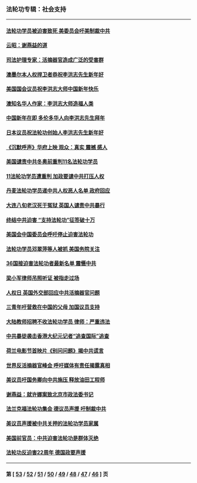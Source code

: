 ### 法轮功专辑：社会支持
---
#### [法轮功学员被迫害致死 美委员会吁美制裁中共](../../pages/nf4386/n13631310.md?03190430) 
#### [云昭：谢燕益的道](../../pages/nf4386/n13607391.md?03190430) 
#### [司法护理专家：活摘器官造成广泛的受害群](../../pages/nf4386/n13570425.md?03190430) 
#### [澳墨尔本人权捍卫者恭祝李洪志先生新年好](../../pages/nf4386/n13556164.md?03190430) 
#### [美国国会议员祝李洪志大师中国新年快乐](../../pages/nf4386/n13554208.md?03190430) 
#### [澳知名华人作家：李洪志大师造福人类](../../pages/nf4386/n13552049.md?03190430) 
#### [中国新年在即 多伦多华人向李洪志先生拜年](../../pages/nf4386/n13531756.md?03190430) 
#### [日本议员祝法轮功创始人李洪志先生新年好](../../pages/nf4386/n13543228.md?03190430) 
#### [《沉默呼声》华府上映 观众：真实 震撼 感人](../../pages/nf4386/n13524739.md?03190430) 
#### [美国谴责中共冬奥前重判11名法轮功学员](../../pages/nf4386/n13521806.md?03190430) 
#### [11法轮功学员遭重判 加政要谴中共打压人权](../../pages/nf4386/n13521294.md?03190430) 
#### [丹麦法轮功学员递中共人权恶人名单 政府回应](../../pages/nf4386/n13497482.md?03190430) 
#### [大连八旬老汉死于冤狱 英国人谴责中共暴行](../../pages/nf4386/n13480118.md?03190430) 
#### [终结中共迫害 “支持法轮功”征签破十万](../../pages/nf4386/n13471084.md?03190430) 
#### [美国会中国委员会呼吁停止迫害法轮功](../../pages/nf4386/n13465411.md?03190430) 
#### [法轮功学员邓翠萍等人被抓 美国务院关注](../../pages/nf4386/n13451524.md?03190430) 
#### [36国接迫害法轮功者最新名单 震慑中共](../../pages/nf4386/n13445909.md?03190430) 
#### [梁小军律师吊照听证 被指走过场](../../pages/nf4386/n13437662.md?03190430) 
#### [人权日 英国外交部回应中共活摘器官问题](../../pages/nf4386/n13430243.md?03190430) 
#### [三青年吁营救在中国的父母 加国议员支持](../../pages/nf4386/n13429744.md?03190430) 
#### [大陆教师招聘不收法轮功学员 律师：严重违法](../../pages/nf4386/n13365839.md?03190430) 
#### [中共暴徒袭击香港大纪元记者“追查国际”追查](../../pages/nf4386/n13343404.md?03190430) 
#### [荷兰电影节首映片《别问问题》揭中共谎言](../../pages/nf4386/n13321179.md?03190430) 
#### [世界反活摘器官峰会 呼吁媒体有责任揭露真相](../../pages/nf4386/n13264475.md?03190430) 
#### [美议员吁国务卿向中共施压 释放油田工程师](../../pages/nf4386/n13233845.md?03190430) 
#### [谢燕益：就许娜案致北京市政法委书记](../../pages/nf4386/n13182701.md?03190430) 
#### [法兰克福法轮功集会 德议员声援 吁制裁中共](../../pages/nf4386/n13175975.md?03190430) 
#### [美议员声援被中共关押的法轮功学员家属](../../pages/nf4386/n13158310.md?03190430) 
#### [美国前官员：中共迫害法轮功是群体灭绝](../../pages/nf4386/n13157750.md?03190430) 
#### [法轮功反迫害22周年 德国政要声援](../../pages/nf4386/n13143632.md?03190430) 

---
#### 第 [ [53](./53.md?03190430) / [52](./52.md?03190430) / [51](./51.md?03190430) / [50](./50.md?03190430) / [49](./49.md?03190430) / [48](./48.md?03190430) / [47](./47.md?03190430) / [46](./46.md?03190430) ] 页
